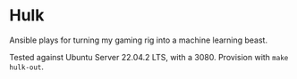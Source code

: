 # Hulk

Ansible plays for turning my gaming rig into a machine learning beast.

Tested against Ubuntu Server 22.04.2 LTS, with a 3080. Provision with `make hulk-out`.
